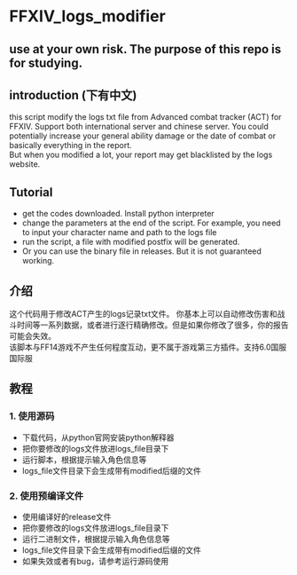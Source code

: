 # FFXIV_logs_modifier

## use at your own risk. The purpose of this repo is for studying.



## introduction (下有中文)
this script modify the logs txt file from Advanced combat tracker (ACT) for FFXIV. Support both international server and chinese server. 
You could potentially increase your general ability damage or the date of combat or basically everything in the report.   
But when you modified a lot,  your report may get blacklisted by the logs website.  

## Tutorial
- get the codes downloaded. Install python interpreter
- change the parameters at the end of the script. For example, you need to input your character name and path to the logs file 
- run the script, a file with modified postfix will be generated. 
- Or you can use the binary file in releases. But it is not guaranteed working. 

## 介绍
这个代码用于修改ACT产生的logs记录txt文件。 你基本上可以自动修改伤害和战斗时间等一系列数据，或者进行逐行精确修改。但是如果你修改了很多，你的报告可能会失效。  
该脚本与FF14游戏不产生任何程度互动，更不属于游戏第三方插件。支持6.0国服国际服

## 教程
### 1. 使用源码
- 下载代码，从python官网安装python解释器
- 把你要修改的logs文件放进logs_file目录下
- 运行脚本，根据提示输入角色信息等
- logs_file文件目录下会生成带有modified后缀的文件
### 2. 使用预编译文件
- 使用编译好的release文件
- 把你要修改的logs文件放进logs_file目录下
- 运行二进制文件，根据提示输入角色信息等
- logs_file文件目录下会生成带有modified后缀的文件
- 如果失效或者有bug，请参考运行源码使用
